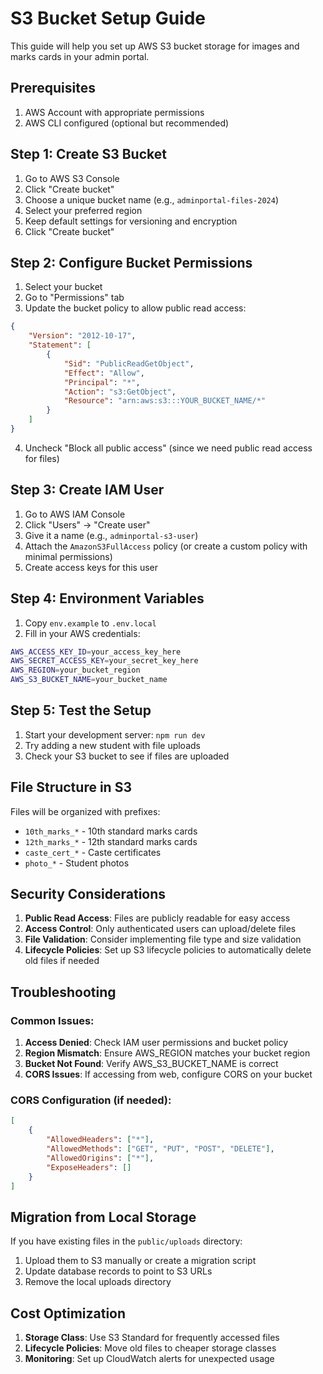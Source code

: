 # S3 Bucket Setup Guide

This guide will help you set up AWS S3 bucket storage for images and marks cards in your admin portal.

## Prerequisites

1. AWS Account with appropriate permissions
2. AWS CLI configured (optional but recommended)

## Step 1: Create S3 Bucket

1. Go to AWS S3 Console
2. Click "Create bucket"
3. Choose a unique bucket name (e.g., `adminportal-files-2024`)
4. Select your preferred region
5. Keep default settings for versioning and encryption
6. Click "Create bucket"

## Step 2: Configure Bucket Permissions

1. Select your bucket
2. Go to "Permissions" tab
3. Update the bucket policy to allow public read access:

```json
{
    "Version": "2012-10-17",
    "Statement": [
        {
            "Sid": "PublicReadGetObject",
            "Effect": "Allow",
            "Principal": "*",
            "Action": "s3:GetObject",
            "Resource": "arn:aws:s3:::YOUR_BUCKET_NAME/*"
        }
    ]
}
```

4. Uncheck "Block all public access" (since we need public read access for files)

## Step 3: Create IAM User

1. Go to AWS IAM Console
2. Click "Users" → "Create user"
3. Give it a name (e.g., `adminportal-s3-user`)
4. Attach the `AmazonS3FullAccess` policy (or create a custom policy with minimal permissions)
5. Create access keys for this user

## Step 4: Environment Variables

1. Copy `env.example` to `.env.local`
2. Fill in your AWS credentials:

```bash
AWS_ACCESS_KEY_ID=your_access_key_here
AWS_SECRET_ACCESS_KEY=your_secret_key_here
AWS_REGION=your_bucket_region
AWS_S3_BUCKET_NAME=your_bucket_name
```

## Step 5: Test the Setup

1. Start your development server: `npm run dev`
2. Try adding a new student with file uploads
3. Check your S3 bucket to see if files are uploaded

## File Structure in S3

Files will be organized with prefixes:
- `10th_marks_*` - 10th standard marks cards
- `12th_marks_*` - 12th standard marks cards
- `caste_cert_*` - Caste certificates
- `photo_*` - Student photos

## Security Considerations

1. **Public Read Access**: Files are publicly readable for easy access
2. **Access Control**: Only authenticated users can upload/delete files
3. **File Validation**: Consider implementing file type and size validation
4. **Lifecycle Policies**: Set up S3 lifecycle policies to automatically delete old files if needed

## Troubleshooting

### Common Issues:

1. **Access Denied**: Check IAM user permissions and bucket policy
2. **Region Mismatch**: Ensure AWS_REGION matches your bucket region
3. **Bucket Not Found**: Verify AWS_S3_BUCKET_NAME is correct
4. **CORS Issues**: If accessing from web, configure CORS on your bucket

### CORS Configuration (if needed):

```json
[
    {
        "AllowedHeaders": ["*"],
        "AllowedMethods": ["GET", "PUT", "POST", "DELETE"],
        "AllowedOrigins": ["*"],
        "ExposeHeaders": []
    }
]
```

## Migration from Local Storage

If you have existing files in the `public/uploads` directory:

1. Upload them to S3 manually or create a migration script
2. Update database records to point to S3 URLs
3. Remove the local uploads directory

## Cost Optimization

1. **Storage Class**: Use S3 Standard for frequently accessed files
2. **Lifecycle Policies**: Move old files to cheaper storage classes
3. **Monitoring**: Set up CloudWatch alerts for unexpected usage
